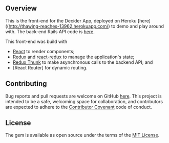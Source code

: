 ## Overview

This is the front-end for the Decider App, deployed on Heroku [here]((http://thawing-reaches-13962.herokuapp.com/) to demo and play around with. The back-end Rails API code is [here](https://github.com/nadinesk/decision-helper-api). 

This front-end was build with 
* [React](https://reactjs.org/) to render components; 
* [Redux](http://redux.js.org/) and [react-redux](https://github.com/reactjs/react-redux) to manage the application's state; 
* [Redux Thunk](https://github.com/gaearon/redux-thunk) to make asynchronous calls to the backend API; and 
* [React Router] for dynamic routing. 

## Contributing

Bug reports and pull requests are welcome on GitHub [here](https://github.com/nadinesk/playlister). This project is intended to be a safe, welcoming space for collaboration, and contributors are expected to adhere to the [Contributor Covenant](http://contributor-covenant.org/) code of conduct.

## License

The gem is available as open source under the terms of the [MIT License](http://opensource.org/licenses/MIT).



